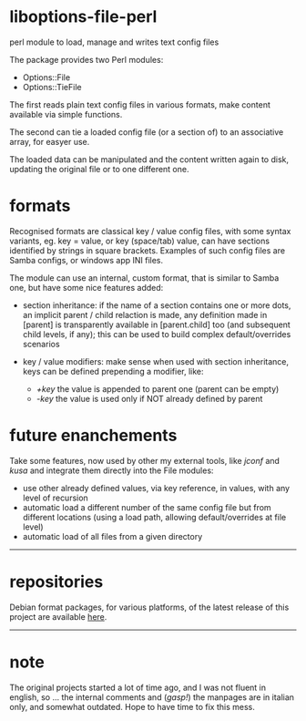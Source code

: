 # liboptions-file-perl
perl module to load, manage and writes text config files

The package provides two Perl modules:

 - Options::File
 - Options::TieFile

The first reads plain text config files in various formats, make content
available via simple functions.

The second can tie a loaded config file (or a section of) to an associative
array, for easyer use.

The loaded data can be manipulated and the content written again
to disk, updating the original file or to one different one.

# formats

Recognised formats are classical key / value config files, with some
syntax variants, eg. key = value, or key (space/tab) value, can have
sections identified by strings in square brackets. Examples of such
config files are Samba configs, or windows app INI files.

The module can use an internal, custom format, that is similar to
Samba one, but have some nice features added:

 - section inheritance: if the name of a section contains one or more
   dots, an implicit parent / child relaction is made, any definition
   made in [parent] is transparently available in [parent.child] too
   (and subsequent child levels, if any); this can be used to build
   complex default/overrides scenarios

 - key / value modifiers: make sense when used with section inheritance,
   keys can be defined prepending a modifier, like:

   - *+key* the value is appended to parent one (parent can be empty)
   - *-key* the value is used only if NOT already defined by parent

# future enanchements

Take some features, now used by other my external tools, like
*jconf* and *kusa* and integrate them directly into the File modules: 

- use other already defined values, via key reference, in values,
  with any level of recursion
- automatic load a different number of the same config file but from
  different locations (using a load path, allowing default/overrides
  at file level)
- automatic load of all files from a given directory

---

# repositories

Debian format packages, for various platforms, of the latest release
of this project are available
<a target="new" href="https://repos.kubit.ch">here</a>.

---

# note

The original projects started a lot of time ago, and I was not fluent
in english, so ... the internal comments and (*gasp!*) the manpages
are in italian only, and somewhat outdated. Hope to have time to
fix this mess.
